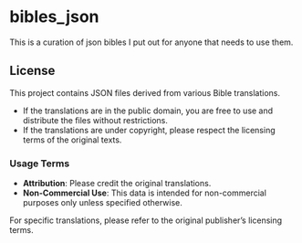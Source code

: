 # bibles_json
This is a curation  of json bibles I put out for anyone that needs to use them.
## License

This project contains JSON files derived from various Bible translations. 

- If the translations are in the public domain, you are free to use and distribute the files without restrictions.
- If the translations are under copyright, please respect the licensing terms of the original texts.

### Usage Terms
- **Attribution**: Please credit the original translations.
- **Non-Commercial Use**: This data is intended for non-commercial purposes only unless specified otherwise.

For specific translations, please refer to the original publisher’s licensing terms.
